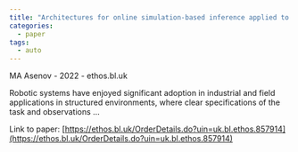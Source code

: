 ```yaml
---
title: "Architectures for online simulation-based inference applied to robot motion planning"
categories:
  - paper
tags:
  - auto
---
```

MA Asenov - 2022 - ethos.bl.uk

Robotic systems have enjoyed significant adoption in industrial and field applications in structured environments, where clear specifications of the task and observations …

Link to paper: [https://ethos.bl.uk/OrderDetails.do?uin=uk.bl.ethos.857914](https://ethos.bl.uk/OrderDetails.do?uin=uk.bl.ethos.857914)
